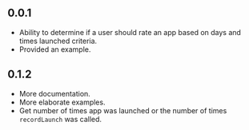 ## 0.0.1

* Ability to determine if a user should rate an app based on days and times launched criteria.
* Provided an example.

## 0.1.2

* More documentation.
* More elaborate examples.
* Get number of times app was launched or the number of times `recordLaunch` was called.